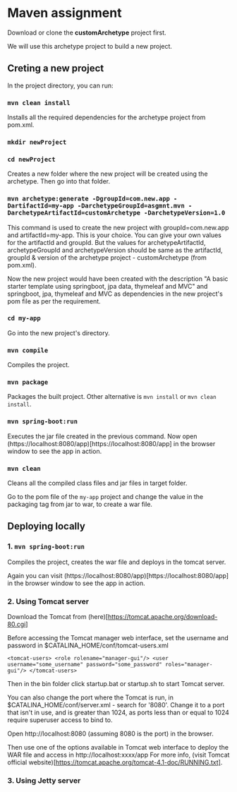 # Maven assignment

Download or clone the **customArchetype** project first.

We will use this archetype project to build a new project.

## Creting a new project

In the project directory, you can run:

### `mvn clean install`

Installs all the required dependencies for the archetype project from pom.xml. 

### `mkdir newProject`
### `cd newProject`

Creates a new folder where the new project will be created using the archetype.
Then go into that folder.

### `mvn archetype:generate -DgroupId=com.new.app -DartifactId=my-app -DarchetypeGroupId=asgmnt.mvn -DarchetypeArtifactId=customArchetype -DarchetypeVersion=1.0`

This command is used to create the new project with groupId=com.new.app and artifactId=my-app. This is your choice. You can give your own values for the artifactId and groupId. But the values for archetypeArtifactId, archetypeGroupId and archetypeVersion should be same as the artifactId, groupId & version of the archetype project - customArchetype (from pom.xml).

Now the new project would have been created with the description "A basic starter template using springboot, jpa data, thymeleaf and MVC" and springboot, jpa, thymeleaf and MVC as dependencies in the new project's pom file as per the requirement.

### `cd my-app`

Go into the new project's directory.

### `mvn compile`

Compiles the project.

### `mvn package`

Packages the built project. Other alternative is `mvn install` or `mvn clean install`.

### `mvn spring-boot:run`

Executes the jar file created in the previous command.
Now open (https://localhost:8080/app)[https://localhost:8080/app] in the browser window to see the app in action.

### `mvn clean`

Cleans all the compiled class files and jar files in target folder.

Go to the pom file of the `my-app` project and change the value in the packaging tag from jar to war, to create a war file.

## Deploying locally

### 1. `mvn spring-boot:run`

Compiles the project, creates the war file and deploys in the tomcat server.

Again you can visit (https://localhost:8080/app)[https://localhost:8080/app] in the browser window to see the app in action.

### 2. Using Tomcat server
Download the Tomcat from (here)[https://tomcat.apache.org/download-80.cgi]

Before accessing the Tomcat manager web interface, set the username and password in $CATALINA_HOME/conf/tomcat-users.xml

`<tomcat-users>
			  <role rolename="manager-gui"/>
			  <user username="some_username" password="some_password" roles="manager-gui"/>
</tomcat-users>` 

Then in the bin folder click startup.bat or startup.sh to start Tomcat server.

You can also change the port where the Tomcat is run, in $CATALINA_HOME/conf/server.xml - search for '8080'.  Change it to a port that isn't in use, and is greater than 1024, as ports less than or equal to 1024 require superuser access to bind to.

Open http://localhost:8080 (assuming 8080 is the port) in the browser.

Then use one of the options available in Tomcat web interface to deploy the WAR file and access in http://localhost:xxxx/app
For more info, (visit Tomcat official website)[https://tomcat.apache.org/tomcat-4.1-doc/RUNNING.txt].

### 3. Using Jetty server



       




